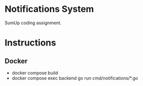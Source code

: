 # Notifications System
SumUp coding assignment.

# Instructions

## Docker 
* docker compose build
* docker compose exec backend go run cmd/notifications/*.go